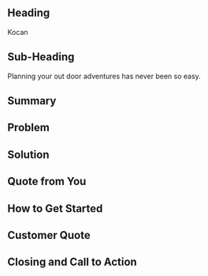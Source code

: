 
## Heading ##
  Kocan

## Sub-Heading ##
  Planning your out door adventures has never been so easy.

## Summary ##
  

## Problem ##
  

## Solution ##
  

## Quote from You ##
  

## How to Get Started ##
  

## Customer Quote ##
  

## Closing and Call to Action ##
  
